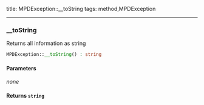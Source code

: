 title: MPDException::__toString
tags: method,MPDException

---

<div class="method">
<h3 class="method-name">__toString</h3>
<p>Returns all information as string</p>

```php
MPDException::__toString() : string
```

#### Parameters

*none*


#### Returns `string`




</div>